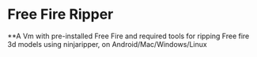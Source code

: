 # Free Fire Ripper
**A Vm with pre-installed Free Fire and required tools for ripping Free fire 3d models using ninjaripper, on Android/Mac/Windows/Linux